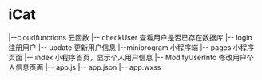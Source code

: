 # iCat
|--cloudfunctions 云函数
    |-- checkUser 查看用户是否已存在数据库
    |-- login 注册用户
    |-- update 更新用户信息
|--miniprogram 小程序端
    |-- pages 小程序页面
        |-- index 小程序首页，显示个人用户信息
            |-- ModifyUserInfo 修改用户个人信息页面
    |-- app.js 
    |-- app.json 
    |-- app.wxss